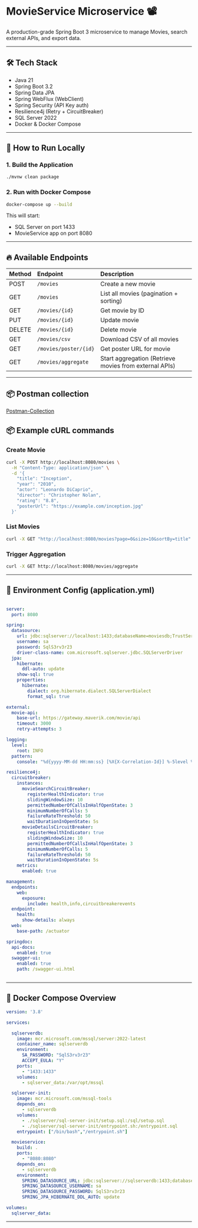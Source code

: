 # MovieService Microservice 📽️

A production-grade Spring Boot 3 microservice to manage Movies, search external APIs, and export data.

---

## 🛠 Tech Stack
- Java 21
- Spring Boot 3.2
- Spring Data JPA
- Spring WebFlux (WebClient)
- Spring Security (API Key auth)
- Resilience4j (Retry + CircuitBreaker)
- SQL Server 2022
- Docker & Docker Compose

---

## 🚀 How to Run Locally

### 1. Build the Application
```bash
./mvnw clean package
```

### 2. Run with Docker Compose
```bash
docker-compose up --build
```

This will start:
- SQL Server on port 1433
- MovieService app on port 8080

---

## 🔥 Available Endpoints

| Method | Endpoint | Description                                            |
|:------|:---------|:-------------------------------------------------------|
| POST | `/movies` | Create a new movie                                     |
| GET | `/movies` | List all movies (pagination + sorting)                 |
| GET | `/movies/{id}` | Get movie by ID                                        |
| PUT | `/movies/{id}` | Update movie                                           |
| DELETE | `/movies/{id}` | Delete movie                                           |
| GET | `/movies/csv` | Download CSV of all movies                             |
| GET | `/movies/poster/{id}` | Get poster URL for movie                               |
| GET | `/movies/aggregate` | Start aggregation (Retrieve movies from external APIs) |

---

## 📦 Postman collection

[Postman-Collection](Maverik.postman_collection.json)

## 📦 Example cURL commands

### Create Movie
```bash
curl -X POST http://localhost:8080/movies \
  -H "Content-Type: application/json" \
  -d '{
    "title": "Inception",
    "year": "2010",
    "actor": "Leonardo DiCaprio",
    "director": "Christopher Nolan",
    "rating": "8.8",
    "posterUrl": "https://example.com/inception.jpg"
  }'
```

### List Movies
```bash
curl -X GET "http://localhost:8080/movies?page=0&size=10&sortBy=title"
```

### Trigger Aggregation
```bash
curl -X GET http://localhost:8080/movies/aggregate
```

---

## 🧠 Environment Config (application.yml)

```yaml

server:
  port: 8080

spring:
  datasource:
    url: jdbc:sqlserver://localhost:1433;databaseName=moviesdb;TrustServerCertificate=true
    username: sa
    password: SqlS3rv3r23
    driver-class-name: com.microsoft.sqlserver.jdbc.SQLServerDriver
  jpa:
    hibernate:
      ddl-auto: update
    show-sql: true
    properties:
      hibernate:
        dialect: org.hibernate.dialect.SQLServerDialect
        format_sql: true

external:
  movie-api:
    base-url: https://gateway.maverik.com/movie/api
    timeout: 3000
    retry-attempts: 3

logging:
  level:
    root: INFO
  pattern:
    console: "%d{yyyy-MM-dd HH:mm:ss} [%X{X-Correlation-Id}] %-5level %logger{36} - %msg%n"

resilience4j:
  circuitbreaker:
    instances:
      movieSearchCircuitBreaker:
        registerHealthIndicator: true
        slidingWindowSize: 10
        permittedNumberOfCallsInHalfOpenState: 3
        minimumNumberOfCalls: 5
        failureRateThreshold: 50
        waitDurationInOpenState: 5s
      movieDetailsCircuitBreaker:
        registerHealthIndicator: true
        slidingWindowSize: 10
        permittedNumberOfCallsInHalfOpenState: 3
        minimumNumberOfCalls: 5
        failureRateThreshold: 50
        waitDurationInOpenState: 5s
    metrics:
      enabled: true

management:
  endpoints:
    web:
      exposure:
        include: health,info,circuitbreakerevents
  endpoint:
    health:
      show-details: always
  web:
    base-path: /actuator

springdoc:
  api-docs:
    enabled: true
  swagger-ui:
    enabled: true
    path: /swagger-ui.html



```

---

## 🐳 Docker Compose Overview

```yaml
version: '3.8'

services:

  sqlserverdb:
    image: mcr.microsoft.com/mssql/server:2022-latest
    container_name: sqlserverdb
    environment:
      SA_PASSWORD: "SqlS3rv3r23"
      ACCEPT_EULA: "Y"
    ports:
      - "1433:1433"
    volumes:
      - sqlserver_data:/var/opt/mssql

  sqlserver-init:
    image: mcr.microsoft.com/mssql-tools
    depends_on:
      - sqlserverdb
    volumes:
      - ./sqlserver/sql-server-init/setup.sql:/sql/setup.sql
      - ./sqlserver/sql-server-init/entrypoint.sh:/entrypoint.sql
    entrypoint: ["/bin/bash","/entrypoint.sh"]

  movieservice:
    build: .
    ports:
      - "8080:8080"
    depends_on:
      - sqlserverdb
    environment:
      SPRING_DATASOURCE_URL: jdbc:sqlserver://sqlserverdb:1433;databaseName=moviesdb;TrustServerCertificate=true
      SPRING_DATASOURCE_USERNAME: sa
      SPRING_DATASOURCE_PASSWORD: SqlS3rv3r23
      SPRING_JPA_HIBERNATE_DDL_AUTO: update

volumes:
  sqlserver_data:
```

---